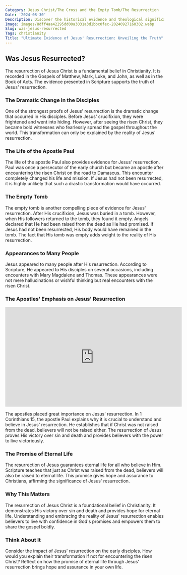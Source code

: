 ```yaml
---
Category: Jesus Christ/The Cross and the Empty Tomb/The Resurrection
Date: '2024-08-30'
Description: Discover the historical evidence and theological significance surrounding the resurrection of Jesus, exploring its impact on Christianity and beliefs about life after death.
Image: images/8dff4aa42295dd00a3031a3d1bbc0fec-20240927160302.webp
Slug: was-jesus-resurrected
Tags: christianity
Title: "Ultimate Evidence of Jesus' Resurrection: Unveiling the Truth"
---
```


## Was Jesus Resurrected?

The resurrection of Jesus Christ is a fundamental belief in Christianity. It is recorded in the Gospels of Matthew, Mark, Luke, and John, as well as in the Book of Acts. The evidence presented in Scripture supports the truth of Jesus' resurrection.

### The Dramatic Change in the Disciples

One of the strongest proofs of Jesus' resurrection is the dramatic change that occurred in His disciples. Before Jesus' crucifixion, they were frightened and went into hiding. However, after seeing the risen Christ, they became bold witnesses who fearlessly spread the gospel throughout the world. This transformation can only be explained by the reality of Jesus' resurrection.

### The Life of the Apostle Paul

The life of the apostle Paul also provides evidence for Jesus' resurrection. Paul was once a persecutor of the early church but became an apostle after encountering the risen Christ on the road to Damascus. This encounter completely changed his life and mission. If Jesus had not been resurrected, it is highly unlikely that such a drastic transformation would have occurred.

### The Empty Tomb

The empty tomb is another compelling piece of evidence for Jesus' resurrection. After His crucifixion, Jesus was buried in a tomb. However, when His followers returned to the tomb, they found it empty. Angels declared that He had been raised from the dead as He had promised. If Jesus had not been resurrected, His body would have remained in the tomb. The fact that His tomb was empty adds weight to the reality of His resurrection.

### Appearances to Many People

Jesus appeared to many people after His resurrection. According to Scripture, He appeared to His disciples on several occasions, including encounters with Mary Magdalene and Thomas. These appearances were not mere hallucinations or wishful thinking but real encounters with the risen Christ.

### The Apostles' Emphasis on Jesus' Resurrection


<iframe width="560" height="315" src="https://www.youtube.com/embed/lctv_pyT62o" frameborder="0" allow="autoplay; encrypted-media" allowfullscreen></iframe>


The apostles placed great importance on Jesus' resurrection. In 1 Corinthians 15, the apostle Paul explains why it is crucial to understand and believe in Jesus' resurrection. He establishes that if Christ was not raised from the dead, believers will not be raised either. The resurrection of Jesus proves His victory over sin and death and provides believers with the power to live victoriously.

### The Promise of Eternal Life

The resurrection of Jesus guarantees eternal life for all who believe in Him. Scripture teaches that just as Christ was raised from the dead, believers will also be raised to eternal life. This promise gives hope and assurance to Christians, affirming the significance of Jesus' resurrection.

### Why This Matters

The resurrection of Jesus Christ is a foundational belief in Christianity. It demonstrates His victory over sin and death and provides hope for eternal life. Understanding and embracing the reality of Jesus' resurrection enables believers to live with confidence in God's promises and empowers them to share the gospel boldly.

### Think About It

Consider the impact of Jesus' resurrection on the early disciples. How would you explain their transformation if not for encountering the risen Christ? Reflect on how the promise of eternal life through Jesus' resurrection brings hope and assurance in your own life.